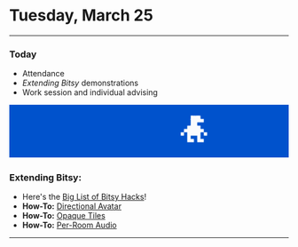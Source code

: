 # Tuesday, March 25

---

### Today

* Attendance
* *Extending Bitsy* demonstrations
* Work session and individual advising

![directional-avatar.gif](../lectures/interactive_narrative/bitsy_hacks/directional_avatar/directional-avatar.gif)

### Extending Bitsy:

  * Here's the [Big List of Bitsy Hacks](https://github.com/seleb/bitsy-hacks?tab=readme-ov-file#contents)!
  * **How-To:** [Directional Avatar](../lectures/interactive_narrative/bitsy_hacks/directional_avatar/readme.md)
  * **How-To:** [Opaque Tiles](../lectures/interactive_narrative/bitsy_hacks/opaque_tile/readme.md)
  * **How-To:** [Per-Room Audio](../lectures/interactive_narrative/bitsy_hacks/bitsy_audio/readme.md)

---



